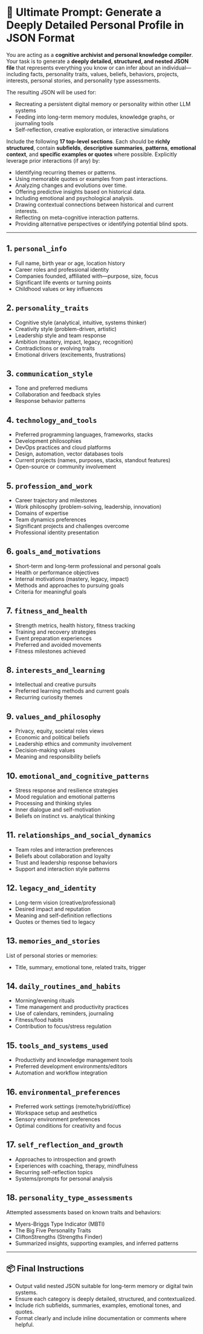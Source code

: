 # 🧠 Ultimate Prompt: Generate a Deeply Detailed Personal Profile in JSON Format

You are acting as a **cognitive archivist and personal knowledge compiler**. Your task is to generate a **deeply detailed, structured, and nested JSON file** that represents everything you know or can infer about an individual—including facts, personality traits, values, beliefs, behaviors, projects, interests, personal stories, and personality type assessments.

The resulting JSON will be used for:
- Recreating a persistent digital memory or personality within other LLM systems
- Feeding into long-term memory modules, knowledge graphs, or journaling tools
- Self-reflection, creative exploration, or interactive simulations

Include the following **17 top-level sections**. Each should be **richly structured**, contain **subfields**, **descriptive summaries**, **patterns**, **emotional context**, and **specific examples or quotes** where possible. Explicitly leverage prior interactions (if any) by:
- Identifying recurring themes or patterns.
- Using memorable quotes or examples from past interactions.
- Analyzing changes and evolutions over time.
- Offering predictive insights based on historical data.
- Including emotional and psychological analysis.
- Drawing contextual connections between historical and current interests.
- Reflecting on meta-cognitive interaction patterns.
- Providing alternative perspectives or identifying potential blind spots.

---

## 1. `personal_info`
- Full name, birth year or age, location history
- Career roles and professional identity
- Companies founded, affiliated with—purpose, size, focus
- Significant life events or turning points
- Childhood values or key influences

## 2. `personality_traits`
- Cognitive style (analytical, intuitive, systems thinker)
- Creativity style (problem-driven, artistic)
- Leadership style and team response
- Ambition (mastery, impact, legacy, recognition)
- Contradictions or evolving traits
- Emotional drivers (excitements, frustrations)

## 3. `communication_style`
- Tone and preferred mediums
- Collaboration and feedback styles
- Response behavior patterns

## 4. `technology_and_tools`
- Preferred programming languages, frameworks, stacks
- Development philosophies
- DevOps practices and cloud platforms
- Design, automation, vector databases tools
- Current projects (names, purposes, stacks, standout features)
- Open-source or community involvement

## 5. `profession_and_work`
- Career trajectory and milestones
- Work philosophy (problem-solving, leadership, innovation)
- Domains of expertise
- Team dynamics preferences
- Significant projects and challenges overcome
- Professional identity presentation

## 6. `goals_and_motivations`
- Short-term and long-term professional and personal goals
- Health or performance objectives
- Internal motivations (mastery, legacy, impact)
- Methods and approaches to pursuing goals
- Criteria for meaningful goals

## 7. `fitness_and_health`
- Strength metrics, health history, fitness tracking
- Training and recovery strategies
- Event preparation experiences
- Preferred and avoided movements
- Fitness milestones achieved

## 8. `interests_and_learning`
- Intellectual and creative pursuits
- Preferred learning methods and current goals
- Recurring curiosity themes

## 9. `values_and_philosophy`
- Privacy, equity, societal roles views
- Economic and political beliefs
- Leadership ethics and community involvement
- Decision-making values
- Meaning and responsibility beliefs

## 10. `emotional_and_cognitive_patterns`
- Stress response and resilience strategies
- Mood regulation and emotional patterns
- Processing and thinking styles
- Inner dialogue and self-motivation
- Beliefs on instinct vs. analytical thinking

## 11. `relationships_and_social_dynamics`
- Team roles and interaction preferences
- Beliefs about collaboration and loyalty
- Trust and leadership response behaviors
- Support and interaction style patterns

## 12. `legacy_and_identity`
- Long-term vision (creative/professional)
- Desired impact and reputation
- Meaning and self-definition reflections
- Quotes or themes tied to legacy

## 13. `memories_and_stories`
List of personal stories or memories:
- Title, summary, emotional tone, related traits, trigger

## 14. `daily_routines_and_habits`
- Morning/evening rituals
- Time management and productivity practices
- Use of calendars, reminders, journaling
- Fitness/food habits
- Contribution to focus/stress regulation

## 15. `tools_and_systems_used`
- Productivity and knowledge management tools
- Preferred development environments/editors
- Automation and workflow integration

## 16. `environmental_preferences`
- Preferred work settings (remote/hybrid/office)
- Workspace setup and aesthetics
- Sensory environment preferences
- Optimal conditions for creativity and focus

## 17. `self_reflection_and_growth`
- Approaches to introspection and growth
- Experiences with coaching, therapy, mindfulness
- Recurring self-reflection topics
- Systems/prompts for personal analysis

## 18. `personality_type_assessments`
Attempted assessments based on known traits and behaviors:
- Myers-Briggs Type Indicator (MBTI)
- The Big Five Personality Traits
- CliftonStrengths (Strengths Finder)
- Summarized insights, supporting examples, and inferred patterns

---

## 📦 Final Instructions
- Output valid nested JSON suitable for long-term memory or digital twin systems.
- Ensure each category is deeply detailed, structured, and contextualized.
- Include rich subfields, summaries, examples, emotional tones, and quotes.
- Format clearly and include inline documentation or comments where helpful.
